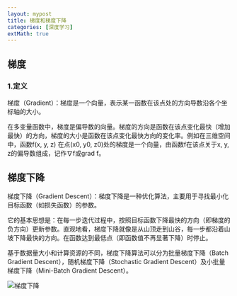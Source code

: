 ```yaml
---
layout: mypost
title: 梯度和梯度下降
categories: [深度学习]
extMath: true
---
```



## 梯度
### 1.定义
梯度（Gradient）：梯度是一个向量，表示某一函数在该点处的方向导数沿各个坐标轴的大小。

在多变量函数中，梯度是偏导数的向量。梯度的方向是函数在该点变化最快（增加最快）的方向，梯度的大小是函数在该点变化最快方向的变化率。例如在三维空间中，函数f(x, y, z) 在点(x0, y0, z0)处的梯度是一个向量，由函数f在该点关于x, y, z的偏导数组成，记作∇f或grad f。

## 梯度下降
梯度下降（Gradient Descent）：梯度下降是一种优化算法，主要用于寻找最小化目标函数（如损失函数）的参数。

它的基本思想是：在每一步迭代过程中，按照目标函数下降最快的方向（即梯度的负方向）更新参数。直观地看，梯度下降就像是从山顶走到山谷，每一步都沿着山坡下降最快的方向。在函数达到最低点（即函数值不再显著下降）时停止。

基于数据量大小和计算资源的不同，梯度下降算法可以分为批量梯度下降（Batch Gradient Descent），随机梯度下降（Stochastic Gradient Descent）及小批量梯度下降（Mini-Batch Gradient Descent）。

![梯度下降](loss_function.png)
